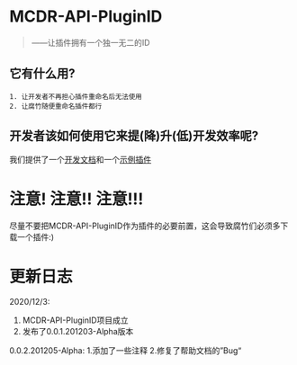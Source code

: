 

# MCDR-API-PluginID

> ——让插件拥有一个独一无二的ID



## 它有什么用?

```
1. 让开发者不再担心插件重命名后无法使用
2. 让腐竹随便重命名插件都行
```



## 开发者该如何使用它来提(降)升(低)开发效率呢?

我们提供了一个[开发文档](./docs/development.md)和一个[示例插件](./example_plugin.py)



# 注意! 注意!! 注意!!!

尽量不要把MCDR-API-PluginID作为插件的必要前置，这会导致腐竹们必须多下载一个插件:)



# 更新日志

2020/12/3:

1. MCDR-API-PluginID项目成立
2. 发布了0.0.1.201203-Alpha版本

0.0.2.201205-Alpha:
1.添加了一些注释
2.修复了帮助文档的”Bug“
